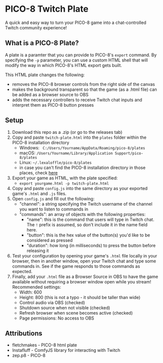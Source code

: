 # PICO-8 Twitch Plate

A quick and easy way to turn your PICO-8 game into a chat-controlled Twitch community experience!

## What is a PICO-8 Plate?

A plate is a paramter that you can provide to PICO-8's `export` command. By specifying the `-p` parameter, you can use a custom HTML shell that will modify the way in which PICO-8's HTML export gets built.

This HTML plate changes the following:
- removes the PICO-8 browser controls from the right side of the canvas
- makes the background transparent so that the game (as a .html file) can be added as a browser source to OBS
- adds the necessary controllers to receive Twitch chat inputs and interpret them as PICO-8 button presses

## Setup

1. Download this repo as a .zip (or go to the releases tab)
2. Copy and paste `twitch-plate.html` into the `plates` folder within the PICO-8 installation directory
    - Windows: ` C:/Users/Yourname/AppData/Roaming/pico-8/plates`
    - macOS: `/Users/Yourname/Library/Application Support/pico-8/plates`
    - Linux: `~/.lexaloffle/pico-8/plates`
    - in case you can't find the PICO-8 installation directory in those places, check [here](https://pico-8.fandom.com/wiki/Configuration)
3. Export your game as HTML, with the plate specified:
    - `export yourgame.html -p twitch-plate.html`
4. Copy and paste `config.js` into the same directory as your exported game's `.html` and `.js` files.
5. Open `config.js` and fill out the following:
    - "channel": a string specifying the Twitch username of the channel you want to listen to commands in
    - "commands": an array of objects with the following properties:
        - "name": this is the command that users will type in Twitch chat. The `!` prefix is assumed, so don't include it in the name field here.
        - "button": this is the hex value of the button(s) you'd like to be considered as pressed
        - "duration": how long (in milliseconds) to press the button before releasing it
6. Test your configuration by opening your game's `.html` file locally in your browser, then in another window, open your Twitch chat and type some commands in. See if the game responds to those commands as expected.
7. Finally, add your `.html` file as a Browser Source in OBS to have the game available without requiring a browser window open while you stream! Recommended settings:
    - Width: 600
    - Height: 800 (this is not a typo - it should be taller than wide)
    - Control audio via OBS (checked)
    - Shutdown source when not visible (checked)
    - Refresh browser when scene becomes active (checked)
    - Page permissions: No access to OBS

## Attributions

- fletchmakes - PICO-8 html plate
- Instafluff - ComfyJS library for interacting with Twitch
- zep.p8 - PICO-8